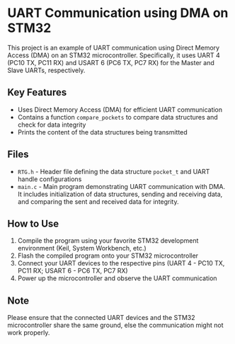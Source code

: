 # UART Communication using DMA on STM32

This project is an example of UART communication using Direct Memory Access (DMA) on an STM32 microcontroller. Specifically, it uses UART 4 (PC10 TX, PC11 RX) and USART 6 (PC6 TX, PC7 RX) for the Master and Slave UARTs, respectively.

## Key Features

- Uses Direct Memory Access (DMA) for efficient UART communication
- Contains a function `compare_pockets` to compare data structures and check for data integrity
- Prints the content of the data structures being transmitted

## Files

- `RTG.h` - Header file defining the data structure `pocket_t` and UART handle configurations
- `main.c` - Main program demonstrating UART communication with DMA. It includes initialization of data structures, sending and receiving data, and comparing the sent and received data for integrity.

## How to Use

1. Compile the program using your favorite STM32 development environment (Keil, System Workbench, etc.)
2. Flash the compiled program onto your STM32 microcontroller
3. Connect your UART devices to the respective pins (UART 4 - PC10 TX, PC11 RX; USART 6 - PC6 TX, PC7 RX)
4. Power up the microcontroller and observe the UART communication

## Note

Please ensure that the connected UART devices and the STM32 microcontroller share the same ground, else the communication might not work properly.
